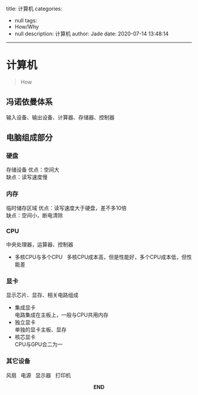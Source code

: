 title: 计算机
categories:
  - null
tags:
  - How/Why
  - null
description: 计算机
author: Jade
date: 2020-07-14 13:48:14
---
# 计算机
> How

## 冯诺依曼体系
输入设备、输出设备、计算器、存储器、控制器

## 电脑组成部分
### 硬盘
存储设备
优点：空间大  
缺点：读写速度慢  

### 内存
临时储存区域
优点：读写速度大于硬盘，差不多10倍  
缺点：空间小，断电清除  

### CPU
中央处理器，运算器、控制器
- 多核CPU与多个CPU  
多核CPU成本高，但是性能好，多个CPU成本低，但性能差

### 显卡
显示芯片、显存、相关电路组成
- 集成显卡  
电路集成在主板上，一般与CPU共用内存
- 独立显卡  
单独的显卡主板、显存
- 核芯显卡  
CPU与GPU合二为一

### 其它设备
风扇  
电源  
显示器  
打印机  



<p style="text-align: center"><strong>END</strong></p>